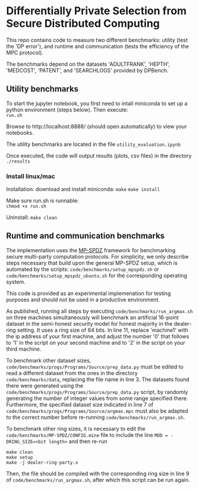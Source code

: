 # Differentially Private Selection from Secure Distributed Computing

This repo contains code to measure two different benchmarks: utility (test the 'DP error'), and runtime and communication (tests the efficiency of the MPC protocol).

The benchmarks depend on the datasets 'ADULTFRANK', 'HEPTH', 'MEDCOST', 'PATENT', and 'SEARCHLOGS' provided by DPBench.

## Utility benchmarks

To start the jupyter notebook, you first need to intall miniconda to set up a python environment (steps below). Then execute:  
`run.sh`
  
Browse to http://localhost:8888/ (should open automatically) to view your notebooks.

The utility benchmarks are located in the file `utility_evaluation.ipynb`

Once executed, the code will output results (plots, csv files) in the directory `./results`

### Install linux/mac

Installation: download and install miniconda:
`make`
`make install`

Make sure run.sh is runnable:  
`chmod +x run.sh` 
  
Uninstall:
`make clean`



## Runtime and communication benchmarks

The implementation uses the [MP-SPDZ](https://github.com/data61/MP-SPDZ) framework for benchmarking secure multi-party computation protocols. For simplicity, we only describe steps necessary that build upon the general MP-SPDZ setup, which is automated by the scripts:
```code/benchmarks/setup_mpspdz.sh``` or ```code/benchmarks/setup_mpspdz_ubuntu.sh``` for the corresponding operating system.

This code is provided as an experimental implemenation for testing purposes and should not be used in a productive environment.

As published, running all steps by executing `code/benchmarks/run_argmax.sh` on three machines simultaneously will benchmark an artificial 16-point dataset in the semi-honest security model for honest majority in the dealer-ring setting. It uses a ring size of 64 bits. In line 11, replace 'machine1' with the ip address of your first machine, and adjust the number '0' that follows to '1' in the script on your second machine and to '2' in the script on your third machine. 

To benchmark other dataset sizes, ```code/benchmarks/progs/Programs/Source/prep_data.py``` must be edited to read a different dataset from the ones in the directory ```code/benchmarks/data```, replacing the file name in line 3. The datasets found there were generated using the ```code/benchmarks/progs/Programs/Source/prep_data.py``` script, by randomly generating the number of integer values from some range specified there. Furthermore, the specified dataset size indicated in line 7 of ```code/benchmarks/progs/Programs/Source/argmax.mpc``` must also be adapted to the correct number before re-running `code/benchmarks/run_argmax.sh`.

To benchmark other ring sizes, it is necessary to edit the ```code/benchmarks/MP-SPDZ/CONFIG.mine``` file to include the line ```MOD = -DRING_SIZE=<bit length>``` and then re-run
```console
make clean
make setup
make -j dealer-ring-party.x
```
Then, the file should be compiled with the corresponding ring size in line 9 of `code/benchmarks/run_argmax.sh`, after which this script can be run again.
